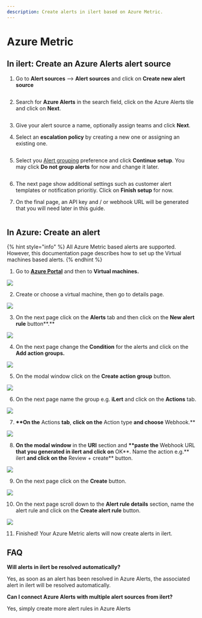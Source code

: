 ```yaml
---
description: Create alerts in ilert based on Azure Metric.
---
```


# Azure Metric

## In ilert: Create an Azure Alerts alert source <a href="#in-ilert" id="in-ilert"></a>

1.  Go to **Alert sources** --> **Alert sources** and click on **Create new alert source**

    <figure><img src="../../../.gitbook/assets/Screenshot 2023-08-28 at 10.21.10.png" alt=""><figcaption></figcaption></figure>
2.  Search for **Azure Alerts** in the search field, click on the Azure Alerts tile and click on **Next**.&#x20;

    <figure><img src="../../../.gitbook/assets/Screenshot 2023-08-28 at 10.24.23.png" alt=""><figcaption></figcaption></figure>
3. Give your alert source a name, optionally assign teams and click **Next**.
4.  Select an **escalation policy** by creating a new one or assigning an existing one.

    <figure><img src="../../../.gitbook/assets/Screenshot 2023-08-28 at 11.37.47.png" alt=""><figcaption></figcaption></figure>
5.  Select you [Alert grouping](../../../alerting/alert-sources.md#alert-grouping) preference and click **Continue setup**. You may click **Do not group alerts** for now and change it later.&#x20;

    <figure><img src="../../../.gitbook/assets/Screenshot 2023-08-28 at 11.38.24.png" alt=""><figcaption></figcaption></figure>
6. The next page show additional settings such as customer alert templates or notification prioritiy. Click on **Finish setup** for now.
7.  On the final page, an API key and / or webhook URL will be generated that you will need later in this guide.

    <figure><img src="../../../.gitbook/assets/Screenshot 2023-08-28 at 11.47.34 (1).png" alt=""><figcaption></figcaption></figure>

## In Azure: Create an alert <a href="#in-splunk" id="in-splunk"></a>

{% hint style="info" %}
All Azure Metric based alerts are supported. However, this documentation page describes how to set up the Virtual machines based alerts.
{% endhint %}

1. Go to [**Azure Portal**](https://portal.azure.com) and then to **Virtual machines.**

![](<../../../.gitbook/assets/Home_-_Microsoft_Azure (2).png>)

2. Create or choose a virtual machine, then go to details page.

![](../../../.gitbook/assets/Virtual_machines_-_Microsoft_Azure.png)

3. On the next page click on the **Alerts** tab and then click on the **New alert rule** button\*\*.\*\*

![](../../../.gitbook/assets/MyServer_-_Microsoft_Azure.png)

4. On the next page change the **Condition** for the alerts and click on the **Add action groups.**

![](<../../../.gitbook/assets/Create_alert_rule_-_Microsoft_Azure (3).png>)

5. On the modal window click on the **Create action group** button.

![](<../../../.gitbook/assets/Select_an_action_group_to_attach_to_this_alert_rule_-_Microsoft_Azure (1).png>)

6. On the next page name the group e.g. **iLert** and click on the **Actions** tab.

![](<../../../.gitbook/assets/Create_action_group_-_Microsoft_Azure (3).png>)

7. **\*\*On the** Actions **tab**, **click on the** Action type **and choose** Webhook.\*\*

![](<../../../.gitbook/assets/Create_action_group_-_Microsoft_Azure (4).png>)

8. **On the modal window** in the **URI** section and **\*\*paste the** Webhook URL **that you generated in ilert and click on** OK\*\*. Name the action e.g.\*\* ilert **and click on the** Review + create\*\* button.

![](<../../../.gitbook/assets/Webhook_-_Microsoft_Azure (1).png>)

9. On the next page click on the **Create** button.

![](<../../../.gitbook/assets/Create_action_group_-_Microsoft_Azure (5).png>)

10. On the next page scroll down to the **Alert rule details** section, name the alert rule and click on the **Create alert rule** button.

![](../../../.gitbook/assets/Create_alert_rule_-_Microsoft_Azure1.png)

11. Finished! Your Azure Metric alerts will now create alerts in ilert.

## FAQ <a href="#faq" id="faq"></a>

**Will alerts in ilert be resolved automatically?**

Yes, as soon as an alert has been resolved in Azure Alerts, the associated alert in ilert will be resolved automatically.

**Can I connect Azure Alerts with multiple alert sources from ilert?**

Yes, simply create more alert rules in Azure Alerts
